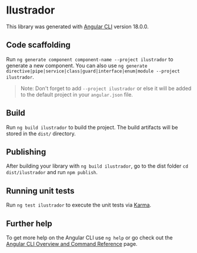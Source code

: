 # Ilustrador

This library was generated with [Angular CLI](https://github.com/angular/angular-cli) version 18.0.0.

## Code scaffolding

Run `ng generate component component-name --project ilustrador` to generate a new component. You can also use `ng generate directive|pipe|service|class|guard|interface|enum|module --project ilustrador`.
> Note: Don't forget to add `--project ilustrador` or else it will be added to the default project in your `angular.json` file. 

## Build

Run `ng build ilustrador` to build the project. The build artifacts will be stored in the `dist/` directory.

## Publishing

After building your library with `ng build ilustrador`, go to the dist folder `cd dist/ilustrador` and run `npm publish`.

## Running unit tests

Run `ng test ilustrador` to execute the unit tests via [Karma](https://karma-runner.github.io).

## Further help

To get more help on the Angular CLI use `ng help` or go check out the [Angular CLI Overview and Command Reference](https://angular.dev/tools/cli) page.
